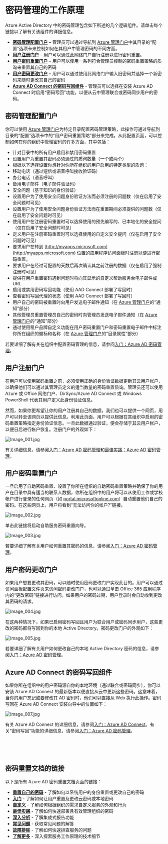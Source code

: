 <properties 
	pageTitle="工作原理：Azure AD 密码管理 |Windows Azure" 
	description="了解 Azure AD 密码管理的不同组件，其中包括用户注册、重置和更改其密码的位置以及管理员配置、报表本地 Active Directory 密码并启用对其的管理的位置。" 
	services="active-directory" 
	documentationCenter="" 
	authors="asteen" 
	manager="kbrint" 
	editor="billmath"/>

<tags 
	ms.service="active-directory" 
	ms.date="11/16/2015" 
	wacn.date="01/29/2016"/>

# 密码管理的工作原理
Azure Active Directory 中的密码管理包含如下所述的几个逻辑组件。请单击每个链接以了解有关该组件的详细信息。

- [**密码管理配置门户**](#password-management-configuration-portal) – 管理员可以通过导航到 [Azure 管理门户](https://manage.windowsazure.cn)中其目录的“配置”选项卡来控制如何在其租户中管理密码的不同方面。
- [**用户注册门户**](#user-registration-portal) – 用户可以通过此网络门户自行注册以进行密码重置。
- [**用户密码重置门户**](#user-password-reset-portal) – 用户可以使用一系列符合管理员控制的密码重置策略的质询来重置其自己的密码
- [**用户密码更改门户**](#user-password-change-portal) – 用户可以通过使用此网络门户输入旧密码并选择一个新密码来随时更改其自己的密码
- [**Azure AD Connect 的密码写回组件**](#password-writeback-component-of-azure-ad-connect) - 管理员可以选择在安装 Azure AD Connect 时启用“密码写回”功能，以便从云中管理联合或密码同步用户的密码。

## <a name="password-management-configuration-portal"></a>密码管理配置门户
你可以使用 [Azure 管理门户](https://manage.windowsazure.cn)为特定目录配置密码管理策略，此操作可通过导航到目录的“配置”选项卡中的“用户密码重置策略”部分来完成。从此配置页面，可以控制如何在你的组织中管理密码的许多方面，其中包括：

- 针对目录中的所有用户启用和禁用密码重置
- 设置用户为重置其密码必须通过的质询数量（一个或两个）
- 根据以下选择设置你想针对你所在组织的用户启用的特定类型的质询：
 - 移动电话（通过短信或语音呼叫接收验证码）
 - 办公电话（语音呼叫）
 - 备用电子邮件（电子邮件验证码）
 - 安全问题（基于知识的身份验证）
- 设置用户为了使用安全问题身份验证方法而必须注册的问题数（仅在启用了安全问题时可见）
- 设置用户为了使用安全问题身份验证方法而在重置期间必须提供的问题数（仅在启用了安全问题时可见）
- 使用用户在注册密码重置时可以选择使用的预先编写的、已本地化的安全提问（仅在启用了安全问题时可见）
- 定义用户在注册密码重置时可以选择使用的自定义安全提问（仅在启用了安全问题时可见）
- 要求用户在转到 [http://myapps.microsoft.com](http://myapps.microsoft.com) 位置的应用程序访问面板时注册以便进行密码重置。
- 要求用户在经过可配置的天数后再次确认其之前注册的数据（仅在启用了强制注册时可见）
- 提供在用户重置密码遇到问题时将向其显示的自定义帮助服务台电子邮件或 URL
- 启用或禁用密码写回功能（使用 AAD Connect 部署了写回时）
- 查看密码写回代理的状态（使用 AAD Connect 部署了写回时）
- 用户自己的密码被重置时向用户发送电子邮件通知（在 [Azure 管理门户](https://manage.windowsazure.cn)的“通知”部分）
- 其他管理员重置管理员自己的密码时向管理员发送电子邮件通知（在 [Azure 管理门户](https://manage.windowsazure.cn)的“通知”部分）
- 通过使用租户品牌自定义功能在用户密码重置门户和密码重置电子邮件中标注你所在组织的徽标和名称（在 [Azure 管理门户](https://manage.windowsazure.cn)的“目录属性”部分）

若要详细了解有关在组织中配置密码管理的信息，请参阅[入门：Azure AD 密码管理](/documentation/articles/active-directory-passwords-getting-started)。

## <a name="user-registration-portal"></a>用户注册门户
在用户可以使用密码重置之前，必须使用正确的身份验证数据更新其云用户帐户，以确保他们可以通过其管理员定义的适当数量的密码重置质询。管理员还可以使用 Azure 或 Office 网络门户、DirSync/Azure AD Connect 或 Windows PowerShell 代表其用户定义此身份验证信息。

然而，如果你更希望让你的用户注册其自己的数据，我们也可以提供一个网页，用户可以转至该网页以提供此信息。利用此页面，用户可以根据在其组织中启用的密码重置策略指定身份验证信息。一旦此数据通过验证，便会存储于其云用户帐户，以便日后进行帐户恢复。注册门户的外观如下：

  ![][001]

有关详细信息，请参阅[入门：Azure AD 密码管理](/documentation/articles/active-directory-passwords-getting-started)和[最佳实践：Azure AD 密码管理](/documentation/articles/active-directory-passwords-best-practices)。

## <a name="ser-password-reset-portal"></a> 用户密码重置门户
一旦启用了自助密码重置、设置了你所在组织的自助密码重置策略并确保了你的用户在目录中具有适当的联系人数据，你所在组织中的用户将可以从使用工作或学校帐户进行登录的任何网页（如 [portal.microsoftonline.com](https://portal.partner.microsoftonline.cn)）自动重置他们自己的密码。在这些网页上，用户将看到“无法访问你的帐户?”链接。

  ![][002]

单击此链接将启动自助服务密码重置向导。

  ![][003]

若要详细了解有关用户如何重置其密码的信息，请参阅[入门：Azure AD 密码管理](/documentation/articles/active-directory-passwords-getting-started)。

## <a name="user-password-change-portal"></a>用户密码更改门户
如果用户想要更改其密码，可以随时使用密码更改门户实现此目的。用户可以通过访问面板配置文件页来访问密码更改门户，也可以通过单击 Office 365 应用程序内的“更改密码”链接进行访问。如果用户的密码过期，用户登录时会自动收到更改其密码的请求。

  ![][004]

在这两种情况下，如果已启用密码写回且用户为联合用户或密码同步用户，这些更改的密码都将写回到你的本地 Active Directory。密码更改门户的外观如下：

  ![][005]

若要详细了解有关用户如何更改自己的本地 Active Directory 密码的信息，请参阅[入门：Azure AD 密码管理](/documentation/articles/active-directory-passwords-getting-started)。

## <a name="password-writeback-component-of-azure-ad-connect"></a>Azure AD Connect 的密码写回组件
如果你所在组织中的用户密码源自你的本地环境（通过联合或密码同步），你可以安装 Azure AD Connect 的最新版本以便直接从云中更新这些密码。这意味着，当你的用户忘记或要修改其 AD 密码时，他们可以直接从 Web 执行此操作。密码写回在 Azure AD Connect 安装向导中的位置如下：

  ![][007]

有关 Azure AD Connect 的详细信息，请参阅[入门：Azure AD Connect](/documentation/articles/active-directory-aadconnect)。有关“密码写回”功能的详细信息，请参阅[入门：Azure AD 密码管理](/documentation/articles/active-directory-passwords-getting-started)。


<br/> <br/> <br/>

## 密码重置文档的链接
以下是所有 Azure AD 密码重置文档页面的链接：

* [**重置自己的密码**](/documentation/articles/active-directory-passwords-update-your-own-password) - 了解如何以系统用户的身份重置或更改自己的密码
* [**入门**](/documentation/articles/active-directory-passwords-getting-started) - 了解如何让用户重置及更改云密码或本地密码
* [**自定义**](/documentation/articles/active-directory-passwords-customize) - 了解如何根据组织的需求自定义服务的外观和行为
* [**最佳实践**](/documentation/articles/active-directory-passwords-best-practices) - 了解如何快速部署且有效管理组织的密码
* [**深入分析**](/documentation/articles/active-directory-passwords-get-insights) - 了解集成式报告功能
* [**常见问题**](/documentation/articles/active-directory-passwords-faq) - 获取常见问题的解答
* [**故障排除**](/documentation/articles/active-directory-passwords-troubleshoot) - 了解如何快速排查服务的问题
* [**了解更多**](/documentation/articles/active-directory-passwords-learn-more) - 深入探索服务工作原理的技术细节



[001]: ./media/active-directory-passwords-how-it-works/001.jpg "Image_001.jpg"
[002]: ./media/active-directory-passwords-how-it-works/002.jpg "Image_002.jpg"
[003]: ./media/active-directory-passwords-how-it-works/003.jpg "Image_003.jpg"
[004]: ./media/active-directory-passwords-how-it-works/004.jpg "Image_004.jpg"
[005]: ./media/active-directory-passwords-how-it-works/005.jpg "Image_005.jpg"
[006]: ./media/active-directory-passwords-how-it-works/006.jpg "Image_006.jpg"
[007]: ./media/active-directory-passwords-how-it-works/007.jpg "Image_007.jpg"
 

<!---HONumber=Mooncake_0118_2016-->